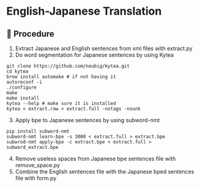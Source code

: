# English-Japanese Translation

## 🚀 Procedure
1. Extract Japanese and English sentences from xml files with extract.py
2. Do word segmentation for Japanese sentences by using Kytea
  ```
  git clone https://github.com/neubig/kytea.git
  cd kytea
  brew install automake # if not having it
  autoreconf -i
  ./configure
  make
  make install
  kytea --help # make sure it is installed
  kytea < extract.raw > extract.full -notags -nounk
  ```
3. Apply bpe to Japanese sentences by using subword-nmt
  ```
  pip install subword-nmt
  subword-nmt learn-bpe -s 3000 < extract.full > extract.bpe
  subwrod-nmt apply-bpe -c extract.bpe < extract.full > subword_extract.bpe
  ```
4. Remove useless spaces from Japanese bpe sentences file with remove_space.py
5. Combine the English sentences file with the Japanese bped sentences file with form.py

  

